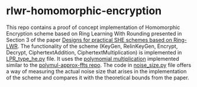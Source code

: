 # rlwr-homomorphic-encryption
This repo contains a proof of concept implementation of Homomorphic Encryption scheme based on Ring Learning With Rounding presented in Section 3 of the paper [Designs for practical SHE schemes based on Ring-LWR](https://cic.iacr.org/p/2/1/21/pdf).
The functionality of the scheme (KeyGen, RelinKeyGen, Encrypt, Decrypt, CiphertextAddition, CiphertextMultiplication) is implemented in [LPR_type_he.py](https://github.com/rtitiu/rlwr-homomorphic-encryption/blob/main/LPR_type_he.py) file. It uses the [polymomial multiplication](https://github.com/rtitiu/rlwr-homomorphic-encryption/blob/main/poly_multiplication.py) implemented similar to the [polymul-approx-ffts repo](https://github.com/rtitiu/polymul-approx-ffts). The code in [noise_size.py](https://github.com/rtitiu/rlwr-homomorphic-encryption/blob/main/noise_size.py) file offers a way of measuring the actual noise size that arises in the implementation of the scheme and compares it with the theoretical bounds from the paper.
